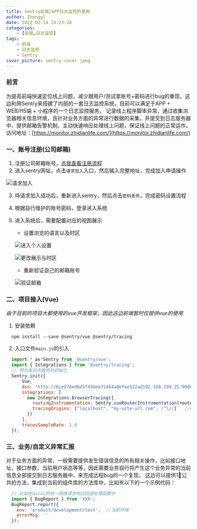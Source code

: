 ```yaml
---
title: Sentry前端/APP日志监控的使用
author: Zhenggl
date: 2022-02-14 14:23:28
categories:
    - [前端,日志监控]
tags:
    - 前端
    - 日志监控
    - Sentry
cover_picture: sentry-cover.jpeg
---
```


### 前言
为提高前端快速定位线上问题，减少跟用户/测试拿账号+密码进行bug的重现，这边利用Sentry来搭建了内部的一套日志监控系统，目前可以满足于APP + WEB/H5端 + 小程序的一个日志监控服务，
记录线上程序脚本异常，通过收集浏览器相关信息环境，且针对业务方面的异常进行数据的采集，并提交到日志服务器中，提供邮箱告警机制，主动快速响应处理线上问题，保证线上问题的正常运作。
访问地址：[https://monitor.zhidianlife.com/](https://monitor.zhidianlife.com/)

### 一、账号注册(公司邮箱)
1. 注册公司邮箱账号，[点我查看注册流程](http://zims.zhidianlife.com/ps/my/docInfo.html?id=51db2689f0d14b35a60a9ad8aacbe0f8)
2. 进入sentry网站，点击`请求加入`入口，然后输入完整地址，完成加入申请操作

![请求加入](https://img2.zhidianlife.com/image/2022/02/17/3d7c7b11-81ec-416a-82e9-3a1d582307dc.png)

3. 待请求加入成功后，重新进入sentry，然后点击`密码丢失`，完成密码设置流程
4. 根据自行维护的账号密码，登录进入系统
5. 进入系统后，需要配置对应的视图展示
   - 设置浏览的语言以及时区

   ![进入个人设置](https://img2.zhidianlife.com/image/2022/02/17/a2184947-9d3b-4b93-b42b-1dfc1177ed84.png)

   ![更改展示与时区](https://img2.zhidianlife.com/image/2022/02/17/4a783c45-c498-475e-89e2-f83dd2d5edc6.png)

   - 重新验证自己的邮箱账号

   ![验证邮箱](https://img2.zhidianlife.com/image/2022/02/17/c387a049-ba2a-49c4-a711-cc1e1894136b.png)


### 二、项目接入(Vue)
*由于目前的项目大都使用的vue开发框架，因此这边前端暂时仅提供vue的使用*
1. 安装依赖
```shell script
  npm install --save @sentry/vue @sentry/tracing
```

2. 入口文件`main.js`的引入
```javascript
  import * as Sentry from '@sentry/vue';
  import { Integrations } from '@sentry/tracing';
  // 然后是日志服务的初始化
  Sentry.init({
      Vue,
      dsn: "http://6ce276ed6d5f43bea71464a0efee522a@192.168.199.25:9000/2",
      integrations: [
        new Integrations.BrowserTracing({
          routingInstrumentation: Sentry.vueRouterInstrumentation(router),    // router为当前SPA的路由
          tracingOrigins: ["localhost", "my-site-url.com", /^\//]   //my-site-url为api接口服务的地址，用于跟踪api
        })
      ],
      tracesSampleRate: 1.0
  });
```

### 三、业务/自定义异常汇报
对于业务方面的异常，一般需要提供发生错误信息的所有相关操作，比如接口地址，接口参数，当前用户状态等等，因此需要业务自行将产生这个业务异常的当前信息全部提交到日志服务器中，来完成远程bug的一个复现，
这边可以提供1⃣️公共的方法，集成到当前的组件库的方法库中，比如🈶️以下的一个示例代码：
```javascript
  // 比如在axios的统一网络请求响应回调处理函数中
  import { BugReport } from 'XXX';
  BugReport.report({
    env: 'product/development/test',  //当前环境
    errorMsg: ''
  });
```

